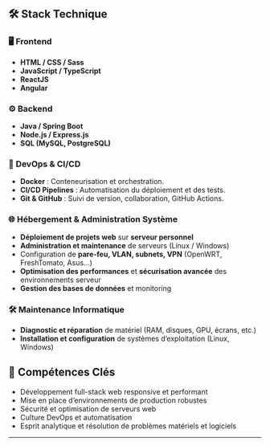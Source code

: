 ## 🛠️ Stack Technique

### 🖥️ Frontend
- **HTML / CSS / Sass**
- **JavaScript / TypeScript**
- **ReactJS**
- **Angular**

### ⚙️ Backend
- **Java / Spring Boot**
- **Node.js / Express.js**
- **SQL (MySQL, PostgreSQL)**

### 🐳 DevOps & CI/CD
- **Docker** : Conteneurisation et orchestration.
- **CI/CD Pipelines** : Automatisation du déploiement et des tests.
- **Git & GitHub** : Suivi de version, collaboration, GitHub Actions.

### 🌐 Hébergement & Administration Système
- **Déploiement de projets web** sur **serveur personnel**
- **Administration et maintenance** de serveurs (Linux / Windows)
- Configuration de **pare-feu, VLAN, subnets, VPN** (OpenWRT, FreshTomato, Asus...)
- **Optimisation des performances** et **sécurisation avancée** des environnements serveur
- **Gestion des bases de données** et monitoring

### 🛠️ Maintenance Informatique
- **Diagnostic et réparation** de matériel (RAM, disques, GPU, écrans, etc.)
- **Installation et configuration** de systèmes d’exploitation (Linux, Windows)

## 🚀 Compétences Clés
- Développement full-stack web responsive et performant
- Mise en place d’environnements de production robustes
- Sécurité et optimisation de serveurs web
- Culture DevOps et automatisation
- Esprit analytique et résolution de problèmes matériels et logiciels

---
